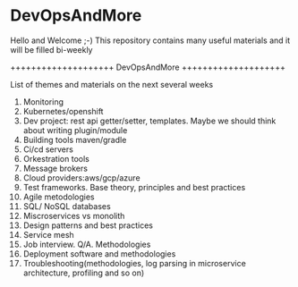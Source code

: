 # DevOpsAndMore
Hello and Welcome ;-) This repository contains many useful materials and it will be filled bi-weekly

++++++++++++++++++++ DevOpsAndMore ++++++++++++++++++++ 

List of themes and materials on the next several weeks
1. Monitoring
2. Kubernetes/openshift
3. Dev project: rest api getter/setter, templates. Maybe we should think about writing plugin/module
4. Building tools maven/gradle
5. Ci/cd servers
6. Orkestration tools
7. Message brokers
8. Cloud providers:aws/gcp/azure
9. Test frameworks. Base theory, principles and best practices
10. Agile metodologies
11. SQL/ NoSQL databases
12. Miscroservices vs monolith
13. Design patterns and best practices
14. Service mesh
15. Job interview. Q/A. Methodologies
16. Deployment software and methodologies
17. Troubleshooting(methodologies, log parsing in microservice architecture, profiling and so on)
